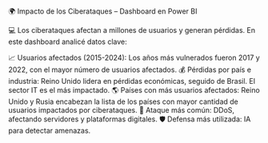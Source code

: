 🌍 Impacto de los Ciberataques – Dashboard en Power BI

💻 Los ciberataques afectan a millones de usuarios y generan pérdidas. En este dashboard analicé datos clave:

📈 Usuarios afectados (2015-2024): Los años más vulnerados fueron 2017 y 2022, con el mayor número de usuarios afectados.
💰 Pérdidas por país e industria: Reino Unido lidera en pérdidas económicas, seguido de Brasil. El sector IT es el más impactado.
🌎 Países con más usuarios afectados: Reino Unido y Rusia encabezan la lista de los países con mayor cantidad de usuarios impactados por ciberataques.
🚨 Ataque más común: DDoS, afectando servidores y plataformas digitales.
🛡️ Defensa más utilizada: IA para detectar amenazas.
